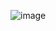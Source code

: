 ![image](https://user-images.githubusercontent.com/118600396/210630123-1b897259-615e-4ccf-8630-9c9cdc7e31be.png)

